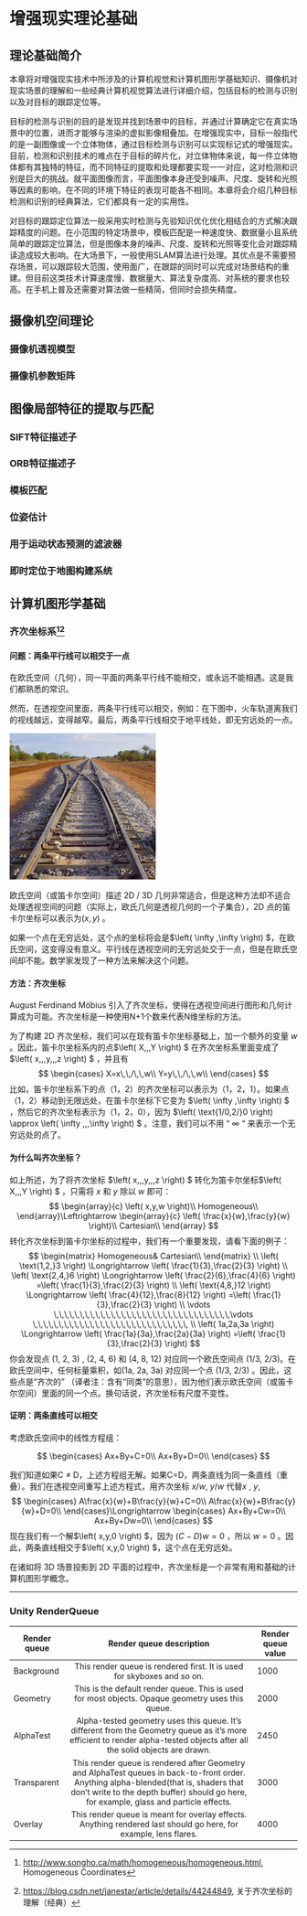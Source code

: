 # 增强现实理论基础

## 理论基础简介

本章将对增强现实技术中所涉及的计算机视觉和计算机图形学基础知识、摄像机对现实场景的理解和一些经典计算机视觉算法进行详细介绍，包括目标的检测与识别以及对目标的跟踪定位等。

目标的检测与识别的目的是发现并找到场景中的目标，并通过计算确定它在真实场景中的位置，进而才能够与渲染的虚拟影像相叠加。在增强现实中，目标一般指代的是一副图像或一个立体物体，通过目标检测与识别可以实现标记式的增强现实。目前，检测和识别技术的难点在于目标的碎片化，对立体物体来说，每一件立体物体都有其独特的特征，而不同特征的提取和处理都要实现一一对应，这对检测和识别是巨大的挑战。就平面图像而言，平面图像本身还受到噪声、尺度、旋转和光照等因素的影响，在不同的环境下特征的表现可能各不相同。本章将会介绍几种目标检测和识别的经典算法，它们都具有一定的实用性。

对目标的跟踪定位算法一般采用实时检测与先验知识优化优化相结合的方式解决跟踪精度的问题。在小范围的特定场景中，模板匹配是一种速度快、数据量小且系统简单的跟踪定位算法，但是图像本身的噪声、尺度、旋转和光照等变化会对跟踪精读造成较大影响。在大场景下，一般使用SLAM算法进行处理。其优点是不需要预存场景，可以跟踪较大范围，使用面广，在跟踪的同时可以完成对场景结构的重建。但目前这类技术计算速度慢、数据量大、算法复杂度高、对系统的要求也较高。在手机上普及还需要对算法做一些精简，但同时会损失精度。

## 摄像机空间理论

### 摄像机透视模型

### 摄像机参数矩阵

## 图像局部特征的提取与匹配

### SIFT特征描述子

### ORB特征描述子

### 模板匹配

### 位姿估计

### 用于运动状态预测的滤波器

### 即时定位于地图构建系统



## 计算机图形学基础

### 齐次坐标系[^1][^2]

#### 问题：两条平行线可以相交于一点 

在欧氏空间（几何），同一平面的两条平行线不能相交，或永远不能相遇。这是我们都熟悉的常识。

然而，在透视空间里面，两条平行线可以相交，例如：在下图中，火车轨道离我们的视线越远，变得越窄。最后，两条平行线相交于地平线处，即无穷远处的一点。

![railroad.jpg](imgs/5b716bf2d6d8a.jpg)

欧氏空间（或笛卡尔空间）描述 2D / 3D 几何非常适合，但是这种方法却不适合处理透视空间的问题（实际上，欧氏几何是透视几何的一个子集合），2D 点的笛卡尔坐标可以表示为$\left( x,y \right)$ 。

如果一个点在无穷远处，这个点的坐标将会是$\left( \infty ,\infty \right) $，在欧氏空间，这变得没有意义。平行线在透视空间的无穷远处交于一点，但是在欧氏空间却不能。数学家发现了一种方法来解决这个问题。  

#### 方法：齐次坐标 

August Ferdinand Möbius 引入了齐次坐标，使得在透视空间进行图形和几何计算成为可能。齐次坐标是一种使用N+1个数来代表N维坐标的方法。

为了构建 2D 齐次坐标，我们可以在现有笛卡尔坐标基础上，加一个额外的变量 $w$ 。因此，笛卡尔坐标系内的点$\left( X,\,\,Y \right) $ 在齐次坐标系里面变成了 $\left( x,\,\,y,\,\,z \right) $ ，并且有
$$
\begin{cases}
	X=x\,\,/\,\,w\\
	Y=y\,\,/\,\,w\\
\end{cases}
$$
比如，笛卡尔坐标系下的点（1，2）的齐次坐标可以表示为（1，2，1）。如果点（1，2）移动到无限远处，在笛卡尔坐标下它变为 $\left( \infty ,\infty \right) $ ，然后它的齐次坐标表示为（1，2，0），因为 $\left( \text{1/0,2/}0 \right) \approx \left( \infty ,\,\,\infty \right) $ 。注意，我们可以不用 “ $\infty$ “ 来表示一个无穷远处的点了。

#### 为什么叫齐次坐标？ 

如上所述，为了将齐次坐标  $\left( x,\,\,y,\,\,z \right) $ 转化为笛卡尔坐标$\left( X,\,\,Y \right) $ ，只需将 $x$ 和 $y$ 除以 $w$ 即可：
$$
\begin{array}{c}
	\left( x,y,w \right)\\
	Homogeneous\\
\end{array}\Leftrightarrow \begin{array}{c}
	\left( \frac{x}{w},\frac{y}{w} \right)\\
	Cartesian\\
\end{array}
$$
转化齐次坐标到笛卡尔坐标的过程中，我们有一个重要发现，请看下面的例子： 
$$
\begin{matrix}
	Homogeneous&		Cartesian\\
\end{matrix}
\\
\left( \text{1,2,}3 \right) \Longrightarrow \left( \frac{1}{3},\frac{2}{3} \right) 
\\
\left( \text{2,4,}6 \right) \Longrightarrow \left( \frac{2}{6},\frac{4}{6} \right) =\left( \frac{1}{3},\frac{2}{3} \right) 
\\
\left( \text{4,8,}12 \right) \Longrightarrow \left( \frac{4}{12},\frac{8}{12} \right) =\left( \frac{1}{3},\frac{2}{3} \right) 
\\
\vdots \,\,\,\,\,\,\,\,\,\,\,\,\,\,\,\,\,\,\,\,\,\,\,\,\,\,\,\,\,\,\,\,\,\,\vdots \,\,\,\,\,\,\,\,\,\,\,\,\,\,\,\,\,\,\,\,\,\,\,\,\,\,\,\,\,\,
\\
\left( 1a,2a,3a \right) \Longrightarrow \left( \frac{1a}{3a},\frac{2a}{3a} \right) =\left( \frac{1}{3},\frac{2}{3} \right)
$$
你会发现点 (1, 2, 3) , (2, 4, 6) 和 (4, 8, 12) 对应同一个欧氏空间点 (1/3, 2/3)。在欧氏空间中，任何标量乘积，如(1a, 2a, 3a) 对应同一个点 (1/3, 2/3) 。因此，这些点是“齐次的” （译者注：含有“同类”的意思），因为他们表示欧氏空间（或笛卡尔空间）里面的同一个点。换句话说，齐次坐标有尺度不变性。 

#### 证明：两条直线可以相交

考虑欧氏空间中的线性方程组： 

$$
\begin{cases}
	Ax+By+C=0\\
	Ax+By+D=0\\
\end{cases}
$$

我们知道如果C ≠ D，上述方程组无解。如果C=D，两条直线为同一条直线（重叠）。我们在透视空间重写上述方程式，用齐次坐标 $x/w$, $y/w$ 代替$x$ , $y$, 
$$
\begin{cases}
	A\frac{x}{w}+B\frac{y}{w}+C=0\\
	A\frac{x}{w}+B\frac{y}{w}+D=0\\
\end{cases}\Longrightarrow \begin{cases}
	Ax+By+Cw=0\\
	Ax+By+Dw=0\\
\end{cases}
$$
现在我们有一个解$\left( x,y,0 \right) $，因为 $\left( C-D \right) w=0$ ，所以 $w=0$ 。因此，两条直线相交于$\left( x,y,0 \right) $，这个点在无穷远处。

在诸如将 3D 场景投影到 2D 平面的过程中，齐次坐标是一个非常有用和基础的计算机图形学概念。

------

[^1]: http://www.songho.ca/math/homogeneous/homogeneous.html, Homogeneous Coordinates
[^2]: https://blog.csdn.net/janestar/article/details/44244849, 关于齐次坐标的理解（经典）

### Unity RenderQueue

| Render queue |                   Render queue description                   | Render queue value |
| ------------ | :----------------------------------------------------------: | ------------------ |
| Background   | This render queue is rendered first. It is used for skyboxes and so on. | 1000               |
| Geometry     | This is the default render queue. This is used for most objects. Opaque geometry uses this queue. | 2000               |
| AlphaTest    | Alpha-tested geometry uses this queue. It’s different from the Geometry queue as it’s more efficient to render alpha-tested objects after all the solid objects are drawn. | 2450               |
| Transparent  | This render queue is rendered after Geometry and AlphaTest queues in back-to-front order. Anything alpha-blended(that is, shaders that don’t write to the depth buffer) should go here, for example, glass and particle effects. | 3000               |
| Overlay      | This render queue is meant for overlay effects. Anything rendered last should go here, for example, lens flares. | 4000               |

